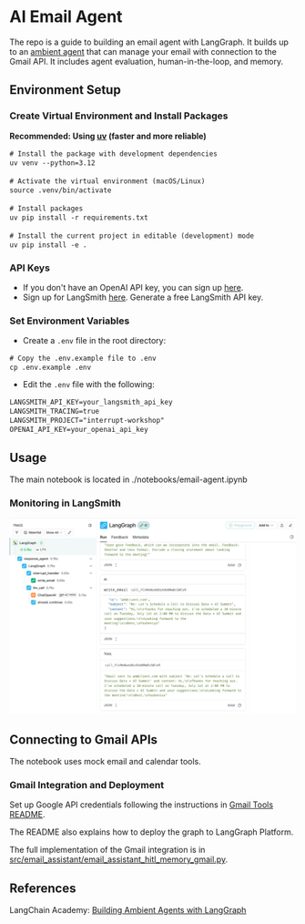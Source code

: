 # AI Email Agent

The repo is a guide to building an email agent with LangGraph. It builds up to an [ambient agent](https://blog.langchain.dev/introducing-ambient-agents/) that can manage your email with connection to the Gmail API. It includes agent evaluation, human-in-the-loop, and memory. 

## Environment Setup 

### Create Virtual Environment and Install Packages
**Recommended: Using [uv](https://docs.astral.sh/uv/getting-started/installation/) (faster and more reliable)**
```shell
# Install the package with development dependencies
uv venv --python=3.12

# Activate the virtual environment (macOS/Linux)
source .venv/bin/activate

# Install packages
uv pip install -r requirements.txt

# Install the current project in editable (development) mode
uv pip install -e .
```

### API Keys

* If you don't have an OpenAI API key, you can sign up [here](https://openai.com/index/openai-api/).
* Sign up for LangSmith [here](https://smith.langchain.com/). Generate a free LangSmith API key.

### Set Environment Variables

* Create a `.env` file in the root directory:
```shell
# Copy the .env.example file to .env
cp .env.example .env
```

* Edit the `.env` file with the following:
```shell
LANGSMITH_API_KEY=your_langsmith_api_key
LANGSMITH_TRACING=true
LANGSMITH_PROJECT="interrupt-workshop"
OPENAI_API_KEY=your_openai_api_key
```


## Usage
The main notebook is located in ./notebooks/email-agent.ipynb

### Monitoring in LangSmith
![langsmith-img](./notebooks/img/LangSmith.png)

## Connecting to Gmail APIs  

The notebook uses mock email and calendar tools. 

### Gmail Integration and Deployment

Set up Google API credentials following the instructions in [Gmail Tools README](src/email_assistant/tools/gmail/README.md).

The README also explains how to deploy the graph to LangGraph Platform.

The full implementation of the Gmail integration is in [src/email_assistant/email_assistant_hitl_memory_gmail.py](/src/email_assistant/email_assistant_hitl_memory_gmail.py).


## References

LangChain Academy: [Building Ambient Agents with LangGraph](https://academy.langchain.com/courses/ambient-agents)



